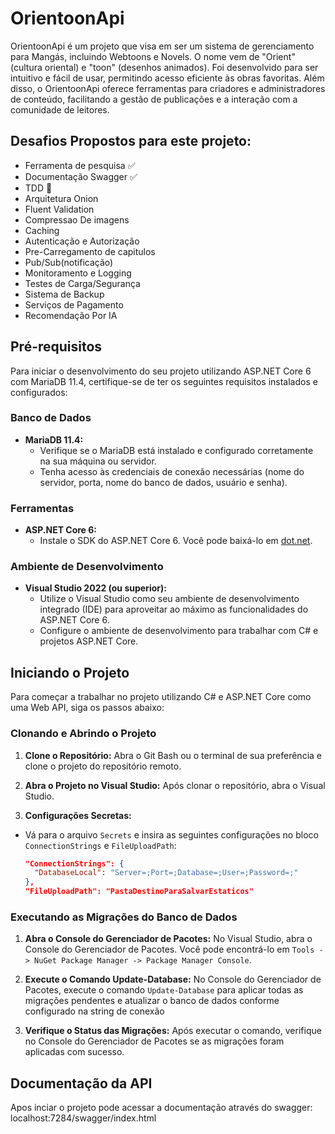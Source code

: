 
# OrientoonApi

OrientoonApi é um projeto que visa em ser um sistema de gerenciamento para Mangás, incluindo Webtoons e Novels. O nome vem de "Orient" (cultura oriental) e "toon" (desenhos animados). Foi desenvolvido para ser intuitivo e fácil de usar, permitindo acesso eficiente às obras favoritas. Além disso, o OrientoonApi oferece ferramentas para criadores e administradores de conteúdo, facilitando a gestão de publicações e a interação com a comunidade de leitores.

## Desafios Propostos para este projeto:
* Ferramenta de pesquisa :white_check_mark:
* Documentação Swagger :white_check_mark:
* TDD :hammer:
* Arquitetura Onion
* Fluent Validation
* Compressao De imagens
* Caching
* Autenticação e Autorização
* Pre-Carregamento de capitulos
* Pub/Sub(notificação)
* Monitoramento e Logging
* Testes de Carga/Segurança
* Sistema de Backup
* Serviços de Pagamento
* Recomendação Por IA

## Pré-requisitos

Para iniciar o desenvolvimento do seu projeto utilizando ASP.NET Core 6 com MariaDB 11.4, certifique-se de ter os seguintes requisitos instalados e configurados:

### Banco de Dados

- **MariaDB 11.4:**
  - Verifique se o MariaDB está instalado e configurado corretamente na sua máquina ou servidor.
  - Tenha acesso às credenciais de conexão necessárias (nome do servidor, porta, nome do banco de dados, usuário e senha).

### Ferramentas

- **ASP.NET Core 6:**
  - Instale o SDK do ASP.NET Core 6. Você pode baixá-lo em [dot.net](https://dot.net).

### Ambiente de Desenvolvimento

- **Visual Studio 2022 (ou superior):**
  - Utilize o Visual Studio como seu ambiente de desenvolvimento integrado (IDE) para aproveitar ao máximo as funcionalidades do ASP.NET Core 6.
  - Configure o ambiente de desenvolvimento para trabalhar com C# e projetos ASP.NET Core.


## Iniciando o Projeto

Para começar a trabalhar no projeto utilizando C# e ASP.NET Core como uma Web API, siga os passos abaixo:

### Clonando e Abrindo o Projeto

1. **Clone o Repositório:**
   Abra o Git Bash ou o terminal de sua preferência e clone o projeto do repositório remoto.


2. **Abra o Projeto no Visual Studio:**
Após clonar o repositório, abra o Visual Studio.

3. **Configurações Secretas:**
- Vá para o arquivo `Secrets` e insira as seguintes configurações no bloco `ConnectionStrings` e `FileUploadPath`:
  ```json
  "ConnectionStrings": {
    "DatabaseLocal": "Server=;Port=;Database=;User=;Password=;"
  },
  "FileUploadPath": "PastaDestinoParaSalvarEstaticos"
  ```

### Executando as Migrações do Banco de Dados

1. **Abra o Console do Gerenciador de Pacotes:**
No Visual Studio, abra o Console do Gerenciador de Pacotes. Você pode encontrá-lo em `Tools -> NuGet Package Manager -> Package Manager Console`.

2. **Execute o Comando Update-Database:**
No Console do Gerenciador de Pacotes, execute o comando `Update-Database` para aplicar todas as migrações pendentes e atualizar o banco de dados conforme configurado na string de conexão

3. **Verifique o Status das Migrações:**
Após executar o comando, verifique no Console do Gerenciador de Pacotes se as migrações foram aplicadas com sucesso.
## Documentação da API

Apos inciar o projeto pode acessar a documentação através do swagger: localhost:7284/swagger/index.html

